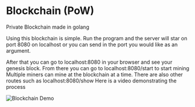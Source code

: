 # Blockchain (PoW)
Private Blockchain made in golang

Using this blockchain is simple. Run the program and the server will star on port 8080 on localhost or you can send in the port you would like as an argument.

After that you can go to localhost:8080 in your browser and see your genesis block.
From there you can go to localhost:8080/start to start mining
Multiple miners can mine at the blockchain at a time.
There are also other routes such as localhost:8080/show
Here is a video demonstrating the process

![Blockchain Demo](demo/demo.gif)
